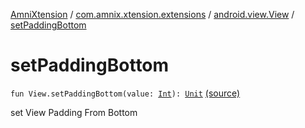 [AmniXtension](../../index.md) / [com.amnix.xtension.extensions](../index.md) / [android.view.View](index.md) / [setPaddingBottom](./set-padding-bottom.md)

# setPaddingBottom

`fun View.setPaddingBottom(value: `[`Int`](https://kotlinlang.org/api/latest/jvm/stdlib/kotlin/-int/index.html)`): `[`Unit`](https://kotlinlang.org/api/latest/jvm/stdlib/kotlin/-unit/index.html) [(source)](https://github.com/AmniX/AmniXTension/tree/master/AmniXtension/src/main/java/com/amnix/xtension/extensions/ViewExtensions.kt#L116)

set View Padding From Bottom

